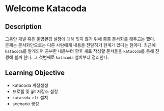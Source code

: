 # Welcome Katacoda

## Description

그동안 개발 혹은 운영환경 설정에 대해 잊지 않기 위해 종종 문서화를 해두고는 했다.
문제는 문서화만으로는 다른 사람에게 내용을 전달하기 한계가 있다는 점이다.
최근에 `katacoda`를 알게되어 공부한 내용부터 향후 새로 작성할 문서들을 `katacoda`를 통해 진행해 볼까 한다.
그 첫번째로 `katacoda` 설치부터 정리한다.

## Learning Objective

- katacoda 계정생성
- 프로필 및 git 저장소 설정
- `katacoda cli` 설치
- scenario 생성
